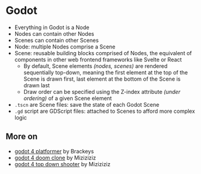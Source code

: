 # Godot  

* Everything in Godot is a Node  
* Nodes can contain other Nodes  
* Scenes can contain other Scenes  
* Node: multiple Nodes comprise a Scene  
* Scene: reusable building blocks comprised of Nodes, the equivalent of components in other web frontend frameworks like Svelte or React  
    * By default, Scene elements *(nodes, scenes)* are rendered sequentially top-down, meaning the first element at the top of the Scene is drawn first, last element at the bottom of the Scene is drawn last  
    * Draw order can be specified using the Z-index attribute *(under ordering)* of a given Scene element  
* `.tscn` are Scene files: save the state of each Godot Scene  
* `.gd` script are GDScript files: attached to Scenes to afford more complex logic   

## More on  

* [godot 4 platformer](https://youtu.be/LOhfqjmasi0?si=9IbwgyU7HwAXI_5F) by Brackeys  
* [godot 4 doom clone](https://youtu.be/jzbgH4AMtI8?si=6OKtVdeRwhBDsh9o) by Miziziziz  
* [godot 4 top down shooter](https://youtu.be/UYQfVx1EIW8?si=i0TpCmxqtvFsH6cd) by Miziziziz  
